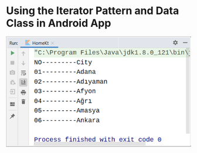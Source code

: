 # Using the Iterator Pattern and Data Class in Android App


![screenshot](https://github.com/MehmetAliSicak/AndroidApplicationDevelopmentWithKotlin/blob/master/DesignPattern/IteratorPatternwithDataClass/appimage/kotlin%20iterator%20pattern%20data%20class%20using.PNG?raw=true)
